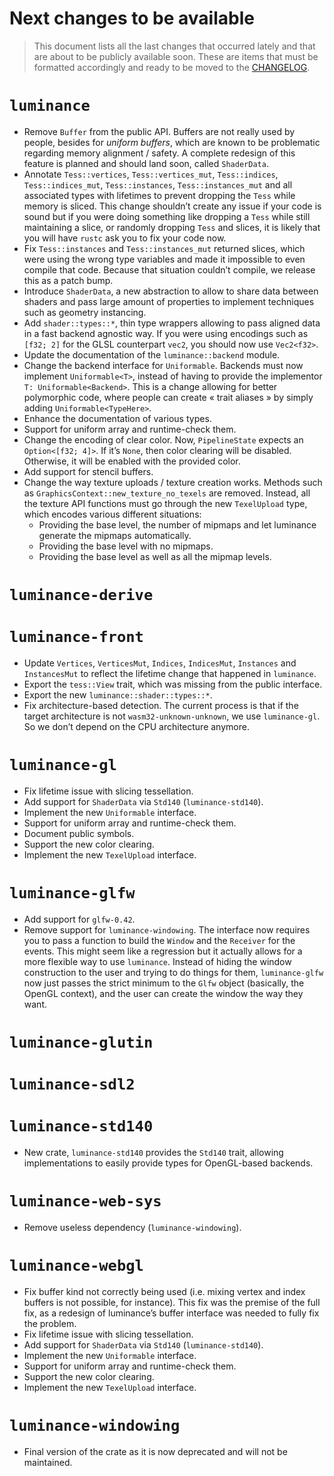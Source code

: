# Next changes to be available

> This document lists all the last changes that occurred lately and that are about to be publicly available soon. These
> are items that must be formatted accordingly and ready to be moved to the [CHANGELOG](./CHANGELOG.md).

# `luminance`

- Remove `Buffer` from the public API. Buffers are not really used by people, besides for _uniform buffers_, which are
  known to be problematic regarding memory alignment / safety. A complete redesign of this feature is planned and should
  land soon, called `ShaderData`.
- Annotate `Tess::vertices`, `Tess::vertices_mut`, `Tess::indices`, `Tess::indices_mut`, `Tess::instances`,
  `Tess::instances_mut` and all associated types with lifetimes to prevent dropping the `Tess` while memory is sliced.
  This change shouldn’t create any issue if your code is sound but if you were doing something like dropping a `Tess`
  while still maintaining a slice, or randomly dropping `Tess` and slices, it is likely that you will have `rustc` ask
  you to fix your code now.
- Fix `Tess::instances` and `Tess::instances_mut` returned slices, which were using the wrong type variables and made it
  impossible to even compile that code. Because that situation couldn’t compile, we release this as a patch bump.
- Introduce `ShaderData`, a new abstraction to allow to share data between shaders and pass large amount of properties to
  implement techniques such as geometry instancing.
- Add `shader::types::*`, thin type wrappers allowing to pass aligned data in a fast backend agnostic way. If you were
  using encodings such as `[f32; 2]` for the GLSL counterpart `vec2`, you should now use `Vec2<f32>`.
- Update the documentation of the `luminance::backend` module.
- Change the backend interface for `Uniformable`. Backends must now implement `Uniformable<T>`, instead of having to provide the
  implementor `T: Uniformable<Backend>`. This is a change allowing for better polymorphic code, where people can create
  « trait aliases » by simply adding `Uniformable<TypeHere>`.
- Enhance the documentation of various types.
- Support for uniform array and runtime-check them.
- Change the encoding of clear color. Now, `PipelineState` expects an `Option<[f32; 4]>`. If it’s `None`, then
  color clearing will be disabled. Otherwise, it will be enabled with the provided color.
- Add support for stencil buffers.
- Change the way texture uploads / texture creation works. Methods such as `GraphicsContext::new_texture_no_texels` are
  removed. Instead, all the texture API functions must go through the new `TexelUpload` type, which encodes various
  different situations:
  - Providing the base level, the number of mipmaps and let luminance generate the mipmaps automatically.
  - Providing the base level with no mipmaps.
  - Providing the base level as well as all the mipmap levels.

# `luminance-derive`

# `luminance-front`

- Update `Vertices`, `VerticesMut`, `Indices`, `IndicesMut`, `Instances` and `InstancesMut` to reflect the lifetime
  change that happened in `luminance`.
- Export the `tess::View` trait, which was missing from the public interface.
- Export the new `luminance::shader::types::*`.
- Fix architecture-based detection. The current process is that if the target architecture is not
  `wasm32-unknown-unknown`, we use `luminance-gl`. So we don’t depend on the CPU architecture anymore.

# `luminance-gl`

- Fix lifetime issue with slicing tessellation.
- Add support for `ShaderData` via `Std140` (`luminance-std140`).
- Implement the new `Uniformable` interface.
- Support for uniform array and runtime-check them.
- Document public symbols.
- Support the new color clearing.
- Implement the new `TexelUpload` interface.

# `luminance-glfw`

- Add support for `glfw-0.42`.
- Remove support for `luminance-windowing`. The interface now requires you to pass a function to build the `Window` and
  the `Receiver` for the events. This might seem like a regression but it actually allows for a more flexible way to use
  `luminance`. Instead of hiding the window construction to the user and trying to do things for them, `luminance-glfw`
  now just passes the strict minimum to the `Glfw` object (basically, the OpenGL context), and the user can create the
  window the way they want.

# `luminance-glutin`

# `luminance-sdl2`

# `luminance-std140`

- New crate, `luminance-std140` provides the `Std140` trait, allowing implementations to easily provide types for OpenGL-based backends.

# `luminance-web-sys`

- Remove useless dependency (`luminance-windowing`).

# `luminance-webgl`

- Fix buffer kind not correctly being used (i.e. mixing vertex and index buffers is not possible, for instance). This
  fix was the premise of the full fix, as a redesign of luminance’s buffer interface was needed to fully fix the problem.
- Fix lifetime issue with slicing tessellation.
- Add support for `ShaderData` via `Std140` (`luminance-std140`).
- Implement the new `Uniformable` interface.
- Support for uniform array and runtime-check them.
- Support the new color clearing.
- Implement the new `TexelUpload` interface.

# `luminance-windowing`

- Final version of the crate as it is now deprecated and will not be maintained.
